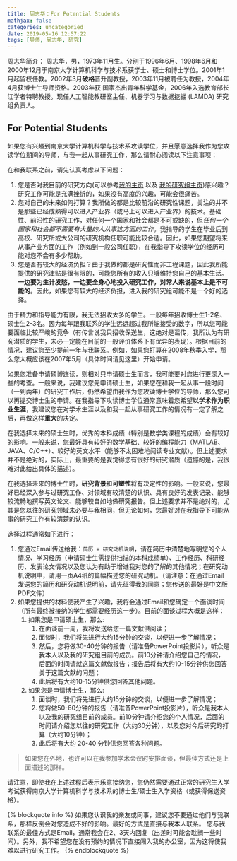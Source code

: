```yaml
---
title: 周志华：For Potential Students
mathjax: false
categories: uncategoried
date: 2019-05-16 12:57:22
tags: [导师, 周志华, 研究]
---
```


周志华简介：
周志华，男，1973年11月生。分别于1996年6月、1998年6月和2000年12月于南京大学计算机科学与技术系获学士、硕士和博士学位。2001年1月起留校任教。2002年3月**破格**晋升副教授，2003年11月被聘任为教授，2004年4月获博士生导师资格。2003年获 国家杰出青年科学基金，2006年入选教育部长江学者特聘教授。现任人工智能教研室主任、机器学习与数据挖掘 (LAMDA) 研究组负责人。

<!-- more -->

## For Potential Students

如果您有兴趣到南京大学计算机科学与技术系攻读学位，并且愿意选择我作为您攻读学位期间的导师，与我一起从事研究工作，那么请耐心阅读以下注意事项：

在和我联系之前，请先认真考虑以下问题：
1. 您是否对我目前的研究方向(可以参考[我的主页](http://cs.nju.edu.cn/zhouzh/) 以及 [我的研究组主页](http://lamda.nju.edu.cn/CH.MainPage.ashx))感兴趣？研究工作可能是充满挫折的，如果没有高度的兴趣，可能会很痛苦。
2. 您对自己的未来如何打算？我所做的都是比较前沿的研究性课题，关注的并不是那些已经成熟得可以进入产业界（或马上可以进入产业界）的技术。基础性、前沿性的研究工作，对任何一个国家和社会都是不可或缺的，但*任何一个国家和社会都不需要有大量的人从事这方面的工作*。我指导的学生在毕业后到高校、研究所或大公司的研究机构任职可能比较合适。因此，如果您期望将来从事产业方面的工作（例如到一般公司任职），在我指导下攻读学位的经历可能对您不会有多少帮助。
3. 您是否有较大的经济负担？由于我做的都是研究性而非工程课题，因此我所能提供的研究津贴是很有限的，可能您所有的收入只够维持您自己的基本生活。**一边要为生计发愁，一边要全身心地投入研究工作，对常人来说基本上是不可能的**。因此，如果您有较大的经济负担，进入我的研究组可能不是一个好的选择。

由于精力和指导能力有限，我无法招收太多的学生。一般每年招收博士生1-2名、硕士生2-3名。因为每年跟我联系的学生远远超过我所能接受的数字，所以您可能要面临比较严峻的竞争（有传言说我只招收保送生，这绝对是谣传，我所认为有研究潜质的学生，未必一定能在目前的一般评价体系下有优异的表现）。根据目前的情况，建议您至少提前一年与我联系。例如，如果您打算在2008年秋季入学，那么您大概应该在2007年5月（具体时间请见这里）开始申请。

如果您准备申请硕博连读，则相对只申请硕士生而言，我可能要对您进行更深入一些的考查。一般来说，我建议您先申请硕士生，如果您在和我一起从事一段时间（一到两年）的研究工作后，仍然希望由我作为您攻读博士学位的导师，那么您可以再提交博士生的申请。在我指导下攻读博士学位通常意味着您希望**以学术作为职业生涯**，我建议您在对学术生涯以及和我一起从事研究工作的情况有一定了解之后，再做这样**重大**的决定。

在我选择未来的硕士生时，优秀的本科成绩（特别是数学类课程的成绩）会有较好的影响。一般来说，您最好具有较好的数学基础、较好的编程能力（MATLAB、JAVA、C/C++）、较好的英文水平（能够不太困难地阅读专业文献）。但上述要求并不是绝对的，实际上，最重要的是我觉得您有很好的研究潜质（遗憾的是，我很难对此给出具体的描述）。

在我选择未来的博士生时，**研究背景**和**可塑性**将有决定性的影响。一般来说，您最好已经深入参与过研究工作、对领域有较清楚的认识、具有良好的发表记录、能够较流畅地撰写英文论文、能够较自如地做研究报告。但上述要求并不是绝对的，尤其是您以往的研究领域未必要与我相同，但无论如何，您最好对在我指导下可能从事的研究工作有较清楚的认识。

选择过程通常如下进行：
1. 您通过Email传送给我：`简历 + 研究动机说明`，请在简历中清楚地写明您的个人情况、学习经历（申请硕士生需提供扫描的本科成绩单）、工作经历、科研经历、发表论文情况以及您认为有助于增进我对您的了解的其他情况；在研究动机说明中，请用一页A4纸的篇幅描述您的研究动机。（请注意：在通过Email发送您的简历和研究动机说明前，请先征得我的同意；您传送的最好是中文版PDF文件）
2. 如果您提供的材料使我产生了兴趣，我将会通过Email和您确定一个面谈时间（所有最终被接纳的学生都需要经历这一步）。目前的面谈过程大概是这样：
   1. 如果您是申请硕士生，那么:
      1. 在面谈前一周，我将发送给您一篇文献供阅读；
      2. 面谈时，我们将先进行大约15分钟的交谈，以便进一步了解情况；
      3. 然后，您将做30-40分钟的报告（请准备PowerPoint投影片），听众是我本人以及我的研究组目前的成员。前10分钟请介绍您自己的情况，后面的时间请就这篇文献做报告；报告后将有大约10-15分钟供您回答关于这篇文献的问题；
      4. 此后将有大约10-15分钟供您回答其他问题。
   2. 如果您是申请博士生，那么:
      1. 面谈时，我们将先进行大约15分钟的交谈，以便进一步了解情况；
      2. 您将做50-60分钟的报告（请准备PowerPoint投影片），听众是我本人以及我的研究组目前的成员。前10分钟请介绍您的个人情况，后面的时间请介绍您以往的研究工作（大约30分钟），以及您对今后研究的打算（大约10分钟）；
      3. 此后将有大约 20-40 分钟供您回答各种问题。

> 如果您在外地，也许可以在我参加学术会议时安排面谈，但最佳方式还是上面描述的那样。

请注意，即使我在上述过程后表示乐意接纳您，您仍然需要通过正常的研究生入学考试获得南京大学计算机科学与技术系的博士生/硕士生入学资格（或获得保送资格）。

{% blockquote info %}
如果您认识我的亲友或同事，建议您不要通过他们与我联系，那样反倒会对您造成不好的影响。最好的方式是直接与我本人联系。
您与我联系的最佳方式是Email，通常我会在2、3天内回复（出差时可能会耽搁一些时间）。另外，我不希望您在没有预约的情况下直接闯入我的办公室，因为这将使我难以进行研究工作。
{% endblockquote %}
